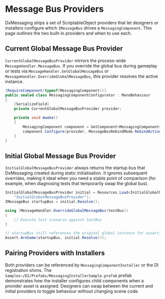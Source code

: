 # Message Bus Providers

DxMessaging ships a set of ScriptableObject providers that let designers or installers configure which `IMessageBus` drives a `MessagingComponent`. This page outlines the two built-in providers and when to use each.

## Current Global Message Bus Provider

`CurrentGlobalMessageBusProvider` mirrors the process-wide `MessageHandler.MessageBus`. If you override the global bus during gameplay or tests via `MessageHandler.SetGlobalMessageBus` or `MessageHandler.OverrideGlobalMessageBus`, this provider resolves the active instance.

```csharp
[RequireComponent(typeof(MessagingComponent))]
public sealed class MessagingComponentConfigurator : MonoBehaviour
{
    [SerializeField]
    private CurrentGlobalMessageBusProvider provider;

    private void Awake()
    {
        MessagingComponent component = GetComponent<MessagingComponent>();
        component.Configure(provider, MessageBusRebindMode.RebindActive);
    }
}
```

## Initial Global Message Bus Provider

`InitialGlobalMessageBusProvider` always returns the startup bus that DxMessaging created during static initialisation. It ignores subsequent overrides, making it ideal when you need a stable point of comparison (for example, when diagnosing tests that temporarily swap the global bus).

```csharp
InitialGlobalMessageBusProvider initial = Resources.Load<InitialGlobalMessageBusProvider>(
    "InitialGlobalMessageBusProvider");
IMessageBus startupBus = initial.Resolve();

using (MessageHandler.OverrideGlobalMessageBus(testBus))
{
    // Execute test scenario against testBus
}

// startupBus still references the original global instance for assertions
Assert.AreSame(startupBus, initial.Resolve());
```

## Pairing Providers with Installers

Both providers can be referenced by `MessagingComponentInstaller` or the DI registration shims. The `Samples~/DI/Prefabs/MessagingInstallerSample.prefab` prefab demonstrates how the installer configures child components when a provider asset is assigned. Designers can swap between the current and initial providers to toggle behaviour without changing scene code.
